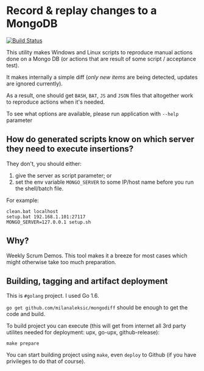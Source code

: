 # Record & replay changes to a MongoDB

[![Build Status](https://semaphoreci.com/api/v1/milanaleksic/mongodiff/branches/master/badge.svg)](https://semaphoreci.com/milanaleksic/mongodiff)

This utility makes Windows and Linux scripts to reproduce manual actions done on a Mongo DB (or actions that are result of some script / acceptance test).

It makes internally a simple diff (*only new items* are being detected, updates are ignored currently).

As a result, one should get `BASH`, `BAT`, `JS` and `JSON` files that altogether work to reproduce actions when it's needed.

To see what options are available, please run application with `--help` parameter

## How do generated scripts know on which server they need to execute insertions?

They don't, you should either:

1. give the server as script parameter; or 
2. set the env variable `MONGO_SERVER` to some IP/host name before you run the shell/batch file.

For example:

    clean.bat localhost
    setup.bat 192.168.1.101:27117
    MONGO_SERVER=127.0.0.1 setup.sh

## Why?

Weekly Scrum Demos. This tool makes it a breeze for most cases which might otherwise take too much preparation.

## Building, tagging and artifact deployment

This is `#golang` project. I used Go 1.6. 

`go get github.com/milanaleksic/mongodiff` should be enough to get the code and build. 

To build project you can execute (this will get from internet all 3rd party utilites needed for deployment: upx, go-upx, github-release):

    make prepare

You can start building project using `make`, even `deploy` to Github (if you have privileges to do that of course).
